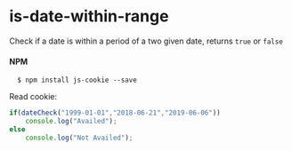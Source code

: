 # is-date-within-range
Check if a date is within a period of a two given date, returns `true` or `false`

#### NPM
```
  $ npm install js-cookie --save
```

Read cookie:

```javascript
if(dateCheck("1999-01-01","2018-06-21","2019-06-06"))
    console.log("Availed");
else
    console.log("Not Availed");
```


